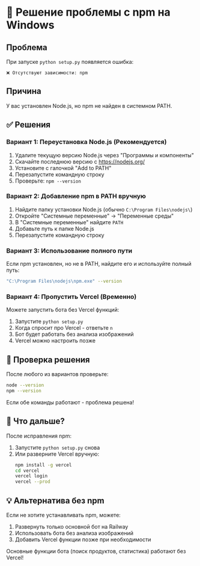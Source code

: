 # 🔧 Решение проблемы с npm на Windows

## Проблема
При запуске `python setup.py` появляется ошибка:
```
❌ Отсутствуют зависимости: npm
```

## Причина
У вас установлен Node.js, но npm не найден в системном PATH.

## ✅ Решения

### Вариант 1: Переустановка Node.js (Рекомендуется)
1. Удалите текущую версию Node.js через "Программы и компоненты"
2. Скачайте последнюю версию с https://nodejs.org/
3. Установите с галочкой "Add to PATH"
4. Перезапустите командную строку
5. Проверьте: `npm --version`

### Вариант 2: Добавление npm в PATH вручную
1. Найдите папку установки Node.js (обычно `C:\Program Files\nodejs\`)
2. Откройте "Системные переменные" → "Переменные среды"
3. В "Системные переменные" найдите `PATH`
4. Добавьте путь к папке Node.js
5. Перезапустите командную строку

### Вариант 3: Использование полного пути
Если npm установлен, но не в PATH, найдите его и используйте полный путь:
```bash
"C:\Program Files\nodejs\npm.exe" --version
```

### Вариант 4: Пропустить Vercel (Временно)
Можете запустить бота без Vercel функций:
1. Запустите `python setup.py`
2. Когда спросит про Vercel - ответьте `n`
3. Бот будет работать без анализа изображений
4. Vercel можно настроить позже

## 🧪 Проверка решения
После любого из вариантов проверьте:
```bash
node --version
npm --version
```

Если обе команды работают - проблема решена!

## 🚀 Что дальше?
После исправления npm:
1. Запустите `python setup.py` снова
2. Или разверните Vercel вручную:
   ```bash
   npm install -g vercel
   cd vercel
   vercel login
   vercel --prod
   ```

## 💡 Альтернатива без npm
Если не хотите устанавливать npm, можете:
1. Развернуть только основной бот на Railway
2. Использовать бота без анализа изображений
3. Добавить Vercel функции позже при необходимости

Основные функции бота (поиск продуктов, статистика) работают без Vercel!
